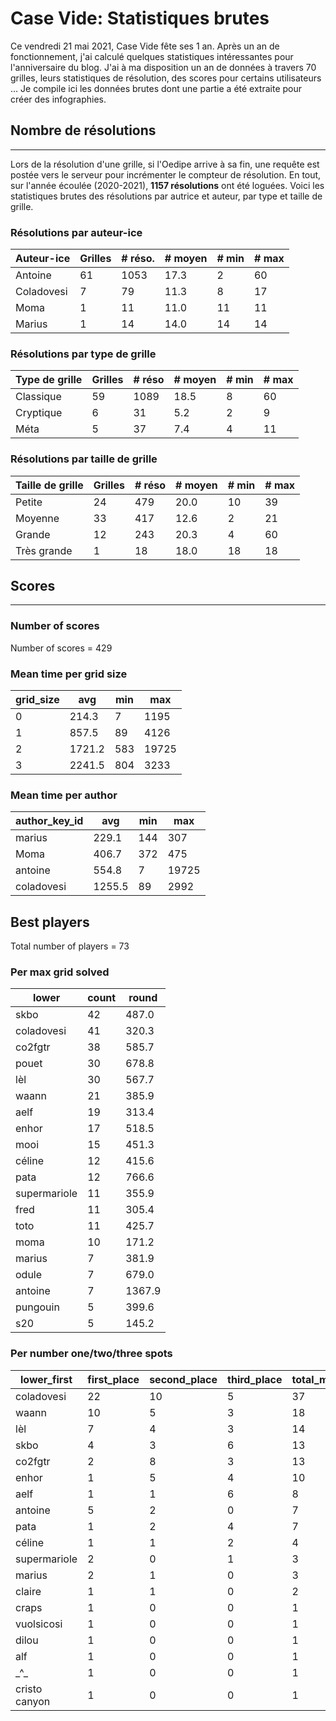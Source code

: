 # Case Vide: Statistiques brutes 

Ce vendredi 21 mai 2021, Case Vide fête ses 1 an. Après un an de fonctionnement, j'ai calculé quelques statistiques intéressantes pour l'anniversaire 
du blog. J'ai à ma disposition un an de données à travers 70 grilles, leurs statistiques de résolution,
des scores pour certains utilisateurs ... Je compile ici les données brutes dont une partie 
a été extraite pour créer des infographies.

## Nombre de résolutions

---

Lors de la résolution d'une grille, si l'Oedipe arrive à sa fin, une requête est postée vers le serveur
pour incrémenter le compteur de résolution. En tout, sur l'année écoulée (2020-2021), **1157 résolutions** ont 
été loguées. Voici les statistiques brutes des résolutions par autrice et auteur, par type et taille de grille.

### Résolutions par auteur-ice

Auteur-ice | Grilles | # réso.  | # moyen | # min | # max 
---------------|-------|------|-------|-----|-----
 Antoine       |    61 | 1053 |  17.3 |   2 |  60
 Coladovesi    |     7 |   79 |  11.3 |   8 |  17
 Moma          |     1 |   11 |  11.0 |  11 |  11
 Marius        |     1 |   14 |  14.0 |  14 |  14

### Résolutions par type de grille

Type de grille | Grilles | # réso  | # moyen | # min | # max 
----------------|-------|------|-------|-----|-----
Classique |    59 | 1089 |  18.5 |   8 |  60
Cryptique |     6 |   31 |   5.2 |   2 |   9
Méta |     5 |   37 |   7.4 |   4 |  11

### Résolutions par taille de grille

Taille de grille | Grilles | # réso | # moyen | # min | # max 
-----------|-------|-----|-------|-----|-----
Petite |    24 | 479 |  20.0 |  10 |  39
Moyenne |    33 | 417 |  12.6 |   2 |  21
Grande |    12 | 243 |  20.3 |   4 |  60
Très grande |     1 |  18 |  18.0 |  18 |  18

## Scores

---

### Number of scores

Number of scores = 429

### Mean time per grid size

 grid_size | avg  | min |  max  
-----------|--------|-----|-------
         0 |  214.3 |   7 |  1195
         1 |  857.5 |  89 |  4126
         2 | 1721.2 | 583 | 19725
         3 | 2241.5 | 804 |  3233

### Mean time per author

 author_key_id | avg  | min |  max  
---------------|--------|-----|-------
 marius        |  229.1 | 144 |   307
 Moma          |  406.7 | 372 |   475
 antoine       |  554.8 |   7 | 19725
 coladovesi    | 1255.5 |  89 |  2992


## Best players

Total number of players = 73

### Per max grid solved

lower     | count | round  
--------------|-------|--------
 skbo         |    42 |  487.0
 coladovesi   |    41 |  320.3
 co2fgtr      |    38 |  585.7
 pouet        |    30 |  678.8
 lèl          |    30 |  567.7
 waann        |    21 |  385.9
 aelf         |    19 |  313.4
 enhor        |    17 |  518.5
 mooi         |    15 |  451.3
 céline       |    12 |  415.6
 pata         |    12 |  766.6
 supermariole |    11 |  355.9
 fred         |    11 |  305.4
 toto         |    11 |  425.7
 moma         |    10 |  171.2
 marius       |     7 |  381.9
 odule        |     7 |  679.0
 antoine      |     7 | 1367.9
 pungouin     |     5 |  399.6
 s20          |     5 |  145.2

### Per number one/two/three spots

  lower_first  | first_place | second_place | third_place | total_medals 
---------------|-------------|--------------|-------------|--------------
 coladovesi    |          22 |           10 |           5 |           37
 waann         |          10 |            5 |           3 |           18
 lèl           |           7 |            4 |           3 |           14
 skbo          |           4 |            3 |           6 |           13
 co2fgtr       |           2 |            8 |           3 |           13
 enhor         |           1 |            5 |           4 |           10
 aelf          |           1 |            1 |           6 |            8
 antoine       |           5 |            2 |           0 |            7
 pata          |           1 |            2 |           4 |            7
 céline        |           1 |            1 |           2 |            4
 supermariole  |           2 |            0 |           1 |            3
 marius        |           2 |            1 |           0 |            3
 claire        |           1 |            1 |           0 |            2
 craps         |           1 |            0 |           0 |            1
 vuolsicosi    |           1 |            0 |           0 |            1
 dilou         |           1 |            0 |           0 |            1
 alf           |           1 |            0 |           0 |            1
 \_^\_         |           1 |            0 |           0 |            1
 cristo canyon |           1 |            0 |           0 |            1
